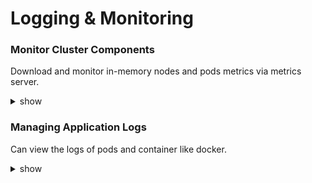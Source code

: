 # Logging & Monitoring

### Monitor Cluster Components

Download and monitor in-memory nodes and pods metrics via metrics server. 

<details><summary>show</summary>
<p>


```bash
git clone https://github.com/kodekloudhub/kubernetes-metrics-server.git
ls
cd kubernetes-metrics-server
ls
k create -f .
k top node
kubectl top node --sort-by='cpu' --no-headers | head -1
kubectl top node --sort-by='memory' --no-headers | head -1
kubectl top pod --sort-by='memory' --no-headers | head -1
kubectl top pod --sort-by='cpu' --no-headers | tail -1



```

</p>
</details>

### Managing Application Logs

Can view the logs of pods and container like docker.

<details><summary>show</summary>
<p>
  
```bash
k logs webapp-1
```

</p>
</details>
